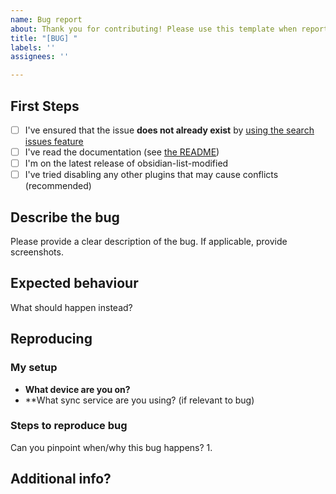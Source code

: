 ```yaml
---
name: Bug report
about: Thank you for contributing! Please use this template when reporting a bug
title: "[BUG] "
labels: ''
assignees: ''

---
```


## First Steps
- [ ] I've ensured that the issue **does not already exist** by [using the search issues feature](https://github.com/franciskafieh/obsidian-list-modified/issues?q=search+issues+here)
- [ ] I've read the documentation (see [the README](https://github.com/franciskafieh/obsidian-list-modified#readme))
- [ ] I'm on the latest release of obsidian-list-modified
- [ ] I've tried disabling any other plugins that may cause conflicts (recommended)

## Describe the bug
Please provide a clear description of the bug. If applicable, provide screenshots.

## Expected behaviour
What should happen instead?

## Reproducing
### My setup
- **What device are you on?**
- **What sync service are you using? (if relevant to bug)

### Steps to reproduce bug
Can you pinpoint when/why this bug happens?
1. 

## Additional info?
